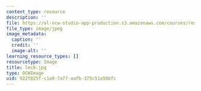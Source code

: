```yaml
---
content_type: resource
description: ''
file: https://ol-ocw-studio-app-production.s3.amazonaws.com/courses/res-18-005-highlights-of-calculus-spring-2010/922f825fc1a97a77aafb375c51a56bfc_lec8.jpg
file_type: image/jpeg
image_metadata:
  caption: ''
  credit: ''
  image-alt: ''
learning_resource_types: []
resourcetype: Image
title: lec8.jpg
type: OCWImage
uid: 922f825f-c1a9-7a77-aafb-375c51a56bfc
---
```

